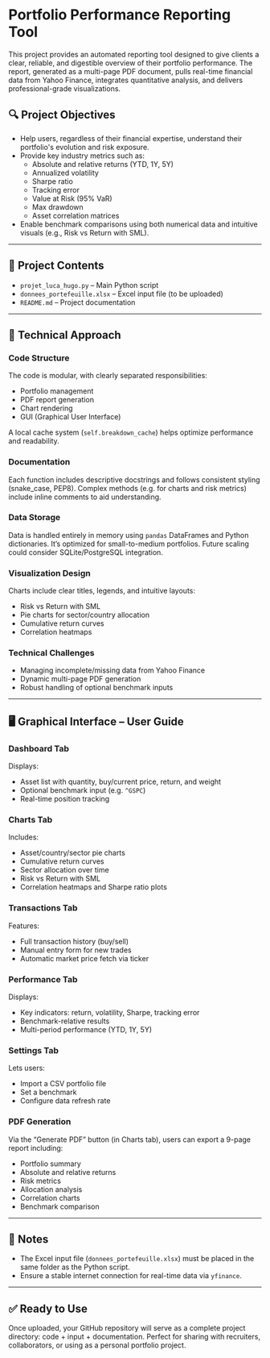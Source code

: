 # Portfolio Performance Reporting Tool

This project provides an automated reporting tool designed to give clients a clear, reliable, and digestible overview of their portfolio performance. The report, generated as a multi-page PDF document, pulls real-time financial data from Yahoo Finance, integrates quantitative analysis, and delivers professional-grade visualizations.

## 🔍 Project Objectives

- Help users, regardless of their financial expertise, understand their portfolio's evolution and risk exposure.
- Provide key industry metrics such as:
  - Absolute and relative returns (YTD, 1Y, 5Y)
  - Annualized volatility
  - Sharpe ratio
  - Tracking error
  - Value at Risk (95% VaR)
  - Max drawdown
  - Asset correlation matrices
- Enable benchmark comparisons using both numerical data and intuitive visuals (e.g., Risk vs Return with SML).

---

## 📁 Project Contents

- `projet_luca_hugo.py` – Main Python script
- `donnees_portefeuille.xlsx` – Excel input file (to be uploaded)
- `README.md` – Project documentation

---

## 🧠 Technical Approach

### Code Structure
The code is modular, with clearly separated responsibilities:
- Portfolio management
- PDF report generation
- Chart rendering
- GUI (Graphical User Interface)

A local cache system (`self.breakdown_cache`) helps optimize performance and readability.

### Documentation
Each function includes descriptive docstrings and follows consistent styling (snake_case, PEP8). Complex methods (e.g. for charts and risk metrics) include inline comments to aid understanding.

### Data Storage
Data is handled entirely in memory using `pandas` DataFrames and Python dictionaries. It’s optimized for small-to-medium portfolios. Future scaling could consider SQLite/PostgreSQL integration.

### Visualization Design
Charts include clear titles, legends, and intuitive layouts:
- Risk vs Return with SML
- Pie charts for sector/country allocation
- Cumulative return curves
- Correlation heatmaps

### Technical Challenges
- Managing incomplete/missing data from Yahoo Finance
- Dynamic multi-page PDF generation
- Robust handling of optional benchmark inputs

---

## 🖥️ Graphical Interface – User Guide

### Dashboard Tab
Displays:
- Asset list with quantity, buy/current price, return, and weight
- Optional benchmark input (e.g. `^GSPC`)
- Real-time position tracking

### Charts Tab
Includes:
- Asset/country/sector pie charts
- Cumulative return curves
- Sector allocation over time
- Risk vs Return with SML
- Correlation heatmaps and Sharpe ratio plots

### Transactions Tab
Features:
- Full transaction history (buy/sell)
- Manual entry form for new trades
- Automatic market price fetch via ticker

### Performance Tab
Displays:
- Key indicators: return, volatility, Sharpe, tracking error
- Benchmark-relative results
- Multi-period performance (YTD, 1Y, 5Y)

### Settings Tab
Lets users:
- Import a CSV portfolio file
- Set a benchmark
- Configure data refresh rate

### PDF Generation
Via the “Generate PDF” button (in Charts tab), users can export a 9-page report including:
- Portfolio summary
- Absolute and relative returns
- Risk metrics
- Allocation analysis
- Correlation charts
- Benchmark comparison

---

## 📌 Notes

- The Excel input file (`donnees_portefeuille.xlsx`) must be placed in the same folder as the Python script.
- Ensure a stable internet connection for real-time data via `yfinance`.

---

## ✅ Ready to Use

Once uploaded, your GitHub repository will serve as a complete project directory: code + input + documentation. Perfect for sharing with recruiters, collaborators, or using as a personal portfolio project.


